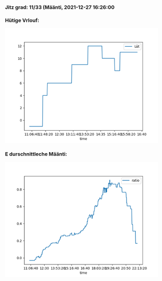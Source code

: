 ### Jitz grad: 11/33 (Määnti, 2021-12-27 16:26:00

### Hütige Vrlouf:
![Graph](Today.png)

### E durschnittleche Määnti:
![Graph](Määnti.png)